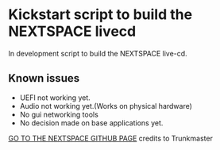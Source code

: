 # Kickstart script to build the NEXTSPACE livecd

In development script to build the NEXTSPACE live-cd.

## Known issues
- UEFI not working yet.
- Audio not working yet.(Works on physical hardware)
- No gui networking tools
- No decision made on base applications yet.

[GO TO THE NEXTSPACE GITHUB PAGE](https://www.github.com/trunkmaster/nextspace) credits to Trunkmaster
